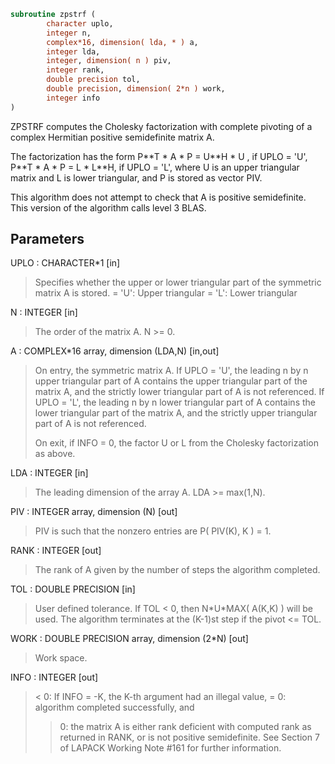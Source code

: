 ```fortran
subroutine zpstrf (
        character uplo,
        integer n,
        complex*16, dimension( lda, * ) a,
        integer lda,
        integer, dimension( n ) piv,
        integer rank,
        double precision tol,
        double precision, dimension( 2*n ) work,
        integer info
)
```

ZPSTRF computes the Cholesky factorization with complete
pivoting of a complex Hermitian positive semidefinite matrix A.

The factorization has the form
P\*\*T \* A \* P = U\*\*H \* U ,  if UPLO = 'U',
P\*\*T \* A \* P = L  \* L\*\*H,  if UPLO = 'L',
where U is an upper triangular matrix and L is lower triangular, and
P is stored as vector PIV.

This algorithm does not attempt to check that A is positive
semidefinite. This version of the algorithm calls level 3 BLAS.

## Parameters
UPLO : CHARACTER\*1 [in]
> Specifies whether the upper or lower triangular part of the
> symmetric matrix A is stored.
> = 'U':  Upper triangular
> = 'L':  Lower triangular

N : INTEGER [in]
> The order of the matrix A.  N >= 0.

A : COMPLEX\*16 array, dimension (LDA,N) [in,out]
> On entry, the symmetric matrix A.  If UPLO = 'U', the leading
> n by n upper triangular part of A contains the upper
> triangular part of the matrix A, and the strictly lower
> triangular part of A is not referenced.  If UPLO = 'L', the
> leading n by n lower triangular part of A contains the lower
> triangular part of the matrix A, and the strictly upper
> triangular part of A is not referenced.
> 
> On exit, if INFO = 0, the factor U or L from the Cholesky
> factorization as above.

LDA : INTEGER [in]
> The leading dimension of the array A.  LDA >= max(1,N).

PIV : INTEGER array, dimension (N) [out]
> PIV is such that the nonzero entries are P( PIV(K), K ) = 1.

RANK : INTEGER [out]
> The rank of A given by the number of steps the algorithm
> completed.

TOL : DOUBLE PRECISION [in]
> User defined tolerance. If TOL < 0, then N\*U\*MAX( A(K,K) )
> will be used. The algorithm terminates at the (K-1)st step
> if the pivot <= TOL.

WORK : DOUBLE PRECISION array, dimension (2\*N) [out]
> Work space.

INFO : INTEGER [out]
> < 0: If INFO = -K, the K-th argument had an illegal value,
> = 0: algorithm completed successfully, and
> > 0: the matrix A is either rank deficient with computed rank
> as returned in RANK, or is not positive semidefinite. See
> Section 7 of LAPACK Working Note #161 for further
> information.
